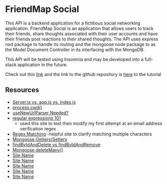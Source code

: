 # FriendMap Social

This API is a backend application for a fictitious social networking application. FriendMap Social is an application that allows users to track their friends, share thoughts associated with their user accounts and have their friends post reactions to their shared thoughts. The API uses express nod package to handle its routing and the mongoose node package to as the Model Document Controller in its interfacing with the MongoDB.

This API will be tested using Insomnia and may be developed into a full-stack application in the future.

Check out this [link](https://www.youtube.com/watch?v=720FHxpC5Uw) and the link to the github repository is [here](https://github.com/ChannellNumber5/CR-FriendMapSocial) to the tutorial
##

## Resources

- [Server.js vs. app.js vs. index.js](https://stackoverflow.com/questions/36002413/conventions-for-app-js-index-js-and-server-js-in-node-js)
- [process.cwd()](https://www.geeksforgeeks.org/node-js-process-cwd-method/)
- [useNewUrlParser Needed?](https://mongoosejs.com/docs/migrating_to_6.html#no-more-deprecation-warning-options)
- [regular expressions 101](https://regex101.com/)
    - used this site to test then modify my first attempt at an email address verification regex
- [Regex Matching](https://howtodoinjava.com/java/regex/match-any-set-of-characters/)
    -helpful site to clarify matching multiple characters
- [Mongoose Getters/Setters](https://mongoosejs.com/docs/tutorials/getters-setters.html)
- [findByIdAndDelete vs findByIdAndRemove](https://stackoverflow.com/questions/61451862/whats-the-difference-between-remove-and-delete-in-mongodb-updates)
- [Mongoose deleteMany()](https://mongoosejs.com/docs/api.html#model_Model.deleteMany)
- [Site Name](URL)
- [Site Name](URL)
- [Site Name](URL)
- [Site Name](URL)
- [Site Name](URL)
